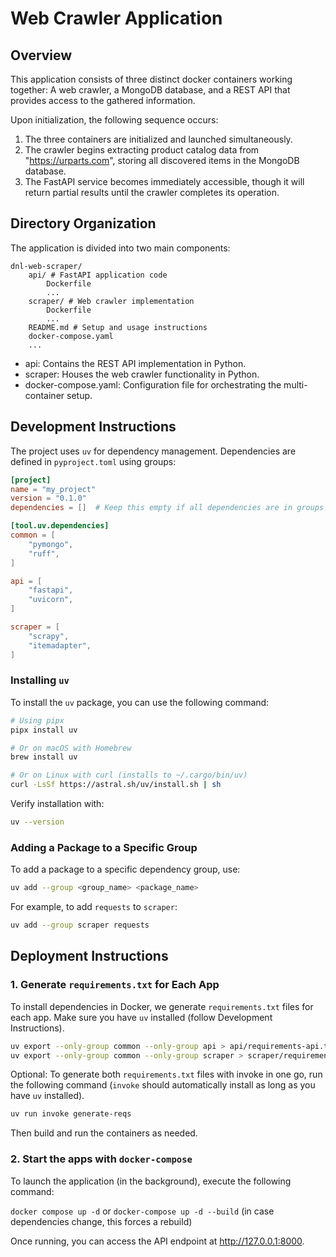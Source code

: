 # Web Crawler Application

## Overview
This application consists of three distinct docker containers working together:
A web crawler, a MongoDB database, and a REST API that provides access to the gathered information.

Upon initialization, the following sequence occurs:
1. The three containers are initialized and launched simultaneously.
2. The crawler begins extracting product catalog data from "https://urparts.com",
   storing all discovered items in the MongoDB database.
3. The FastAPI service becomes immediately accessible, though it will return partial
   results until the crawler completes its operation.

## Directory Organization
The application is divided into two main components:

```
dnl-web-scraper/
    api/ # FastAPI application code
        Dockerfile
        ...
    scraper/ # Web crawler implementation
        Dockerfile
        ...
    README.md # Setup and usage instructions
    docker-compose.yaml
    ...
```

- api: Contains the REST API implementation in Python.
- scraper: Houses the web crawler functionality in Python.
- docker-compose.yaml: Configuration file for orchestrating the multi-container setup.


## Development Instructions

The project uses `uv` for dependency management. Dependencies are defined in `pyproject.toml` using groups:

```toml
[project]
name = "my_project"
version = "0.1.0"
dependencies = []  # Keep this empty if all dependencies are in groups

[tool.uv.dependencies]
common = [
    "pymongo",
    "ruff",
]

api = [
    "fastapi",
    "uvicorn",
]

scraper = [
    "scrapy",
    "itemadapter",
]
```

### Installing `uv`

To install the `uv` package, you can use the following command:

```sh
# Using pipx
pipx install uv

# Or on macOS with Homebrew
brew install uv

# Or on Linux with curl (installs to ~/.cargo/bin/uv)
curl -LsSf https://astral.sh/uv/install.sh | sh
```

Verify installation with:
```sh
uv --version
```

### Adding a Package to a Specific Group
To add a package to a specific dependency group, use:

```sh
uv add --group <group_name> <package_name>
```

For example, to add `requests` to `scraper`:
```sh
uv add --group scraper requests
```

## Deployment Instructions

### 1. Generate `requirements.txt` for Each App
To install dependencies in Docker, we generate `requirements.txt` files for each app. Make sure you have `uv` installed (follow Development Instructions).

```sh
uv export --only-group common --only-group api > api/requirements-api.txt
uv export --only-group common --only-group scraper > scraper/requirements-scraper.txt
```

Optional: To generate both `requirements.txt` files with invoke in one go, run the following command (`invoke` should automatically install as long as you have `uv` installed).

```sh
uv run invoke generate-reqs
```

Then build and run the containers as needed.

### 2. Start the apps with `docker-compose`

To launch the application (in the background), execute the following command:

`docker compose up -d` or `docker-compose up -d --build` (in case dependencies change, this forces a rebuild)

Once running, you can access the API endpoint at http://127.0.0.1:8000.
